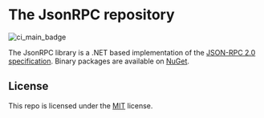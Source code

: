 # The JsonRPC repository

![ci_main_badge](https://github.com/AntoineLarine/JsonRPC/actions/workflows/ci_main.yml/badge.svg?branch=main&event=push)

The JsonRPC library is a .NET based implementation of the [JSON-RPC 2.0 specification](https://www.jsonrpc.org/specification). Binary packages are available on [NuGet](https://www.nuget.org/packages/LarinLive.JsonRPC).

## License
This repo is licensed under the [MIT](https://github.com/LarinLive/JsonRPC/blob/main/LICENSE) license.
